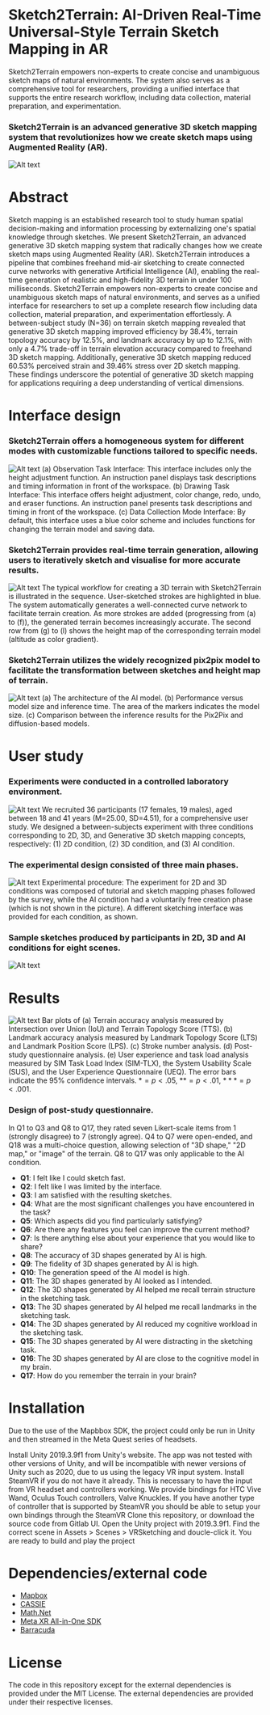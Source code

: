 # Sketch2Terrain: AI-Driven Real-Time Universal-Style Terrain Sketch Mapping in AR
Sketch2Terrain empowers non-experts to create concise and unambiguous sketch maps of natural environments. The system also serves as a comprehensive tool for researchers, providing a unified interface that supports the entire research workflow, including data collection, material preparation, and experimentation.
### Sketch2Terrain is an advanced generative 3D sketch mapping system that revolutionizes how we create sketch maps using Augmented Reality (AR).
![Alt text](https://github.com/ETH-IKG/Sketch2Terrain/blob/main/images/Teasor.png?raw=true "The apparatus and workflow of the interface.")
# Abstract
Sketch mapping is an established research tool to study human spatial decision-making and information processing by externalizing one's spatial knowledge through sketches. We present Sketch2Terrain, an advanced generative 3D sketch mapping system that radically changes how we create sketch maps using Augmented Reality (AR). Sketch2Terrain introduces a pipeline that combines freehand mid-air sketching to create connected curve networks with generative Artificial Intelligence (AI), enabling the real-time generation of realistic and high-fidelity 3D terrain in under 100 milliseconds. Sketch2Terrain empowers non-experts to create concise and unambiguous sketch maps of natural environments, and serves as a unified interface for researchers to set up a complete research flow including data collection, material preparation, and experimentation effortlessly. A between-subject study (N=36) on terrain sketch mapping revealed that generative 3D sketch mapping improved efficiency by 38.4%, terrain topology accuracy by 12.5%, and landmark accuracy by up to 12.1%, with only a 4.7% trade-off in terrain elevation accuracy compared to freehand 3D sketch mapping. Additionally, generative 3D sketch mapping reduced 60.53% perceived strain and 39.46% stress over 2D sketch mapping. These findings underscore the potential of generative 3D sketch mapping for applications requiring a deep understanding of vertical dimensions. 

# Interface design

### Sketch2Terrain offers a homogeneous system for different modes with customizable functions tailored to specific needs.
![Alt text](https://github.com/ETH-IKG/Sketch2Terrain/blob/main/images/Interface_while.png?raw=true "The interface design.")
(a) Observation Task Interface: This interface includes only the height adjustment function. An instruction panel displays task descriptions and timing information in front of the workspace. (b) Drawing Task Interface: This interface offers height adjustment, color change, redo, undo, and eraser functions. An instruction panel presents task descriptions and timing in front of the workspace. (c) Data Collection Mode Interface: By default, this interface uses a blue color scheme and includes functions for changing the terrain model and saving data.
### Sketch2Terrain provides real-time terrain generation, allowing users to iteratively sketch and visualise for more accurate results.
![Alt text](https://github.com/ETH-IKG/Sketch2Terrain/blob/main/images/Workflow.png?raw=true "The workflow.")
The typical workflow for creating a 3D terrain with Sketch2Terrain is illustrated in the sequence. User-sketched strokes are highlighted in blue. The system automatically generates a well-connected curve network to facilitate terrain creation. As more strokes are added (progressing from (a) to (f)), the generated terrain becomes increasingly accurate. The second row from (g) to (l) shows the height map of the corresponding terrain model (altitude as color gradient).
### Sketch2Terrain utilizes the widely recognized pix2pix model to facilitate the transformation between sketches and height map of terrain.
![Alt text](https://github.com/ETH-IKG/Sketch2Terrain/blob/main/images/Architecture.png?raw=true "The detail of the pipeline of the Pix2pix model.")
(a) The architecture of the AI model. (b) Performance versus model size and inference time. The area of the markers indicates the model size. (c) Comparison between the inference results for the Pix2Pix and diffusion-based models.
# User study
### Experiments were conducted in a controlled laboratory environment.
![Alt text](https://github.com/ETH-IKG/Sketch2Terrain/blob/main/images/Experiment_Setting.png?raw=true "Experimental setting.")
We recruited 36 participants (17 females, 19 males), aged between 18 and 41 years (M=25.00, SD=4.51), for a comprehensive user study. We designed a between-subjects experiment with three conditions corresponding to 2D, 3D, and Generative 3D sketch mapping concepts, respectively: (1) 2D condition, (2) 3D condition, and (3) AI condition. 

### The experimental design consisted of three main phases.
![Alt text](https://github.com/ETH-IKG/Sketch2Terrain/blob/main/images/Experiment_Design.png?raw=true "Experimental design.")
Experimental procedure: The experiment for 2D and 3D conditions was composed of tutorial and sketch mapping phases followed by the survey, while the AI condition had a voluntarily free creation phase (which is not shown in the picture). A different sketching interface was provided for each condition, as shown.

### Sample sketches produced by participants in 2D, 3D and AI conditions for eight scenes.
![Alt text](https://github.com/ETH-IKG/Sketch2Terrain/blob/main/images/Example_Sketch.png?raw=true "Example Sketch.")

# Results
![Alt text](https://github.com/ETH-IKG/Sketch2Terrain/blob/main/images/Statistics_results.png?raw=true "Statistics_results.")
Bar plots of  (a) Terrain accuracy analysis measured by Intersection over Union (IoU) and Terrain Topology Score (TTS). (b) Landmark accuracy analysis measured by Landmark Topology Score (LTS) and Landmark Position Score (LPS). (c) Stroke number analysis. (d) Post-study questionnaire analysis. (e) User experience and task load analysis measured by SIM Task Load Index (SIM-TLX), the System Usability Scale (SUS), and the User Experience Questionnaire (UEQ). The error bars indicate the 95\% confidence intervals. $\ast = p < .05$, $\ast\ast = p < .01$, $\ast\ast\ast = p < .001$.

### Design of post-study questionnaire.
In Q1 to Q3 and Q8 to Q17, they rated seven Likert-scale items from 1 (strongly disagree) to 7 (strongly agree). Q4 to Q7 were open-ended, and Q18 was a multi-choice question, allowing selection of "3D shape," "2D map," or "image" of the terrain. Q8 to Q17 was only applicable to the AI condition. 

- **Q1**: I felt like I could sketch fast.
- **Q2**: I felt like I was limited by the interface.
- **Q3**: I am satisfied with the resulting sketches.
- **Q4**: What are the most significant challenges you have encountered in the task?
- **Q5**: Which aspects did you find particularly satisfying?
- **Q6**: Are there any features you feel can improve the current method?
- **Q7**: Is there anything else about your experience that you would like to share?
- **Q8**: The accuracy of 3D shapes generated by AI is high.
- **Q9**: The fidelity of 3D shapes generated by AI is high.
- **Q10**: The generation speed of the AI model is high.
- **Q11**: The 3D shapes generated by AI looked as I intended.
- **Q12**: The 3D shapes generated by AI helped me recall terrain structure in the sketching task.
- **Q13**: The 3D shapes generated by AI helped me recall landmarks in the sketching task.
- **Q14**: The 3D shapes generated by AI reduced my cognitive workload in the sketching task.
- **Q15**: The 3D shapes generated by AI were distracting in the sketching task.
- **Q16**: The 3D shapes generated by AI are close to the cognitive model in my brain.
- **Q17**: How do you remember the terrain in your brain?

# Installation
Due to the use of the Mapbbox SDK, the project could only be run in Unity and then streamed in the Meta Quest series of headsets.

Install Unity 2019.3.9f1 from Unity's website. The app was not tested with other versions of Unity, and will be incompatible with newer versions of Unity such as 2020, due to us using the legacy VR input system.
Install SteamVR if you do not have it already. This is necessary to have the input from VR headset and controllers working. We provide bindings for HTC Vive Wand, Oculus Touch controllers, Valve Knuckles. If you have another type of controller that is supported by SteamVR you should be able to setup your own bindings through the SteamVR
Clone this repository, or download the source code from Gitlab UI.
Open the Unity project with 2019.3.9f1. Find the correct scene in Assets > Scenes > VRSketching and doucle-click it.
You are ready to build and play the project

# Dependencies/external code
- [Mapbox](https://www.mapbox.com/unity)
- [CASSIE](https://gitlab.inria.fr/D3/cassie)
- [Math.Net](https://numerics.mathdotnet.com/)
- [Meta XR All-in-One SDK](https://assetstore.unity.com/packages/tools/integration/meta-xr-all-in-one-sdk-269657)
- [Barracuda](https://github.com/Unity-Technologies/barracuda-release)

# License
The code in this repository except for the external dependencies is provided under the MIT License. The external dependencies are provided under their respective licenses.
